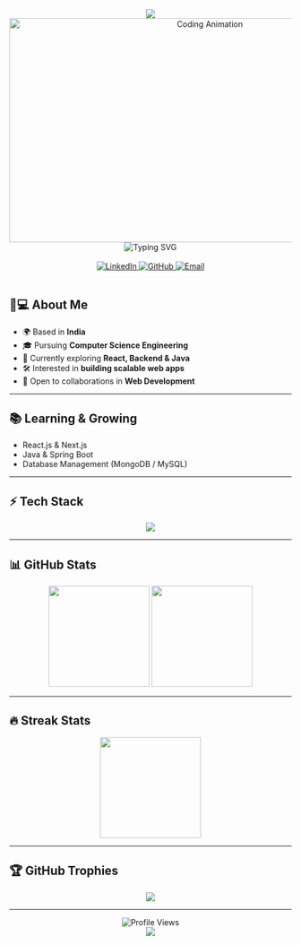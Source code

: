 <div align="center">
  <img src="https://capsule-render.vercel.app/api?type=waving&color=0:FF4F00,50:FF6A00,100:FF9F00&height=130&section=header&text=Aakash%20Kalla&fontSize=42&fontColor=FFFFFF&animation=fadeIn&fontAlignY=40"/>
</div>

<div align="center">
    <img src="https://user-images.githubusercontent.com/71542496/135060605-259f5229-45d1-4d33-a2b8-1da37d178b5f.gif" width="700" height="400" alt="Coding Animation"/>
  </a>
</div>

<div align="center">
  <img src="https://readme-typing-svg.herokuapp.com?font=Fira+Code&weight=500&size=26&duration=4000&pause=1000&color=FF6A00&center=true&vCenter=true&random=false&width=600&lines=Full+Stack+Developer+🚀;Tech+Explorer+🧑💻;Problem+Solver+🧩;Open+Source+Learner+🌍;Always+Learning+📚" alt="Typing SVG"/>
</div>

<br>

<div align="center">
  <a href="https://www.linkedin.com/in/aakash-kalla" target="_blank">
    <img src="https://img.shields.io/badge/LinkedIn-%230A66C2.svg?style=for-the-badge&logo=linkedin&logoColor=white" alt="LinkedIn"/>
  </a>
  <a href="https://github.com/AakashKalla" target="_blank">
    <img src="https://img.shields.io/badge/GitHub-%23121011.svg?style=for-the-badge&logo=github&logoColor=white" alt="GitHub"/>
  </a>
  <a href="mailto:aakash@example.com" target="_blank">
    <img src="https://img.shields.io/badge/Email-%23D44638.svg?style=for-the-badge&logo=gmail&logoColor=white" alt="Email"/>
  </a>
</div>

<br>

## 👨💻 About Me

- 🌍 Based in **India**
- 🎓 Pursuing **Computer Science Engineering**
- 🚀 Currently exploring **React, Backend & Java**
- 🛠 Interested in **building scalable web apps**
- 🤝 Open to collaborations in **Web Development**

---

## 📚 Learning & Growing

- React.js & Next.js
- Java & Spring Boot
- Database Management (MongoDB / MySQL)

---

## ⚡ Tech Stack

<div align="center">
  <img src="https://skillicons.dev/icons?i=html,css,js,react,nextjs,nodejs,express,java,mongodb,mysql,git,github,vscode&theme=light"/>
</div>

---

## 📊 GitHub Stats

<div align="center">
  <img src="https://github-readme-stats.vercel.app/api?username=AakashKalla&show_icons=true&theme=radical&hide_border=true&bg_color=0d1117&title_color=FF6A00&text_color=ffffff&icon_color=FF9F00&border_radius=12" height="180"/>
  <img src="https://github-readme-stats.vercel.app/api/top-langs?username=AakashKalla&layout=compact&theme=radical&hide_border=true&bg_color=0d1117&title_color=FF6A00&text_color=ffffff&border_radius=12" height="180"/>
</div>

---

## 🔥 Streak Stats

<div align="center">
  <img src="https://github-readme-streak-stats.herokuapp.com/?user=AakashKalla&theme=radical&hide_border=true&background=0d1117&stroke=FF6A00&ring=FF6A00&fire=FF9F00&currStreakLabel=FF6A00&sideLabels=ffffff&dates=ffffff&border_radius=12" height="180"/>
</div>

---

## 🏆 GitHub Trophies

<div align="center">
  <img src="https://github-profile-trophy.vercel.app/?username=AakashKalla&theme=algolia&no-frame=true&no-bg=true&margin-w=4&column=7"/>
</div>

---

<div align="center">
  <img src="https://komarev.com/ghpvc/?username=AakashKalla&style=for-the-badge&color=FF6A00&label=Profile+Views" alt="Profile Views"/>
</div>

<div align="center">
  <img src="https://capsule-render.vercel.app/api?type=waving&color=0:FF6A00,100:FF9F00&height=80&section=footer"/>
</div>

